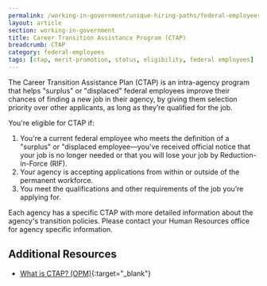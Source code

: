 ```yaml
---
permalink: /working-in-government/unique-hiring-paths/federal-employees/ctap/
layout: article
section: working-in-government
title: Career Transition Assistance Program (CTAP)
breadcrumb: CTAP
category: federal-employees
tags: [ctap, merit-promotion, status, eligibility, federal employees]
---
```


The Career Transition Assistance Plan (CTAP) is an intra-agency program that helps "surplus" or "displaced" federal employees improve their chances of finding a new job in their agency, by giving them selection priority over other applicants, as long as they’re qualified for the job.

You're eligible for CTAP if:

1. You're a current federal employee who meets the definition of a "surplus" or "displaced employee—you've received official notice that your job is no longer needed or that you will lose your job by Reduction-in-Force (RIF).
2. Your agency is accepting applications from within or outside of the permanent workforce.
3. You meet the qualifications and other requirements of the job you’re applying for.

Each agency has a specific CTAP with more detailed information about the agency's transition policies. Please contact your Human Resources office for agency specific information.


## Additional Resources

* [What is CTAP? (OPM)](https://www.opm.gov/policy-data-oversight/workforce-restructuring/employee-guide-to-career-transition/ctap_guideline.pdf){:target="_blank"}
